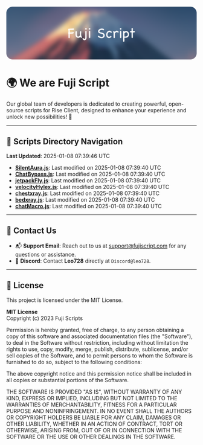 ![Banner](.github/b.webp)

# 🌍 **We are Fuji Script**

Our global team of developers is dedicated to creating powerful, open-source scripts for Rise Client, designed to enhance your experience and unlock new possibilities! 🌟

---
<!-- SCRIPTS_NAVIGATION_START -->
## 📂 **Scripts Directory Navigation**

**Last Updated**: 2025-01-08 07:39:46 UTC

- **[SilentAura.js](scripts/SilentAura.js)**: Last modified on 2025-01-08 07:39:40 UTC
- **[ChatBypass.js](scripts/ChatBypass.js)**: Last modified on 2025-01-08 07:39:40 UTC
- **[jetpackFly.js](scripts/jetpackFly.js)**: Last modified on 2025-01-08 07:39:40 UTC
- **[velocityHylex.js](scripts/velocityHylex.js)**: Last modified on 2025-01-08 07:39:40 UTC
- **[chestxray.js](scripts/chestxray.js)**: Last modified on 2025-01-08 07:39:40 UTC
- **[bedxray.js](scripts/bedxray.js)**: Last modified on 2025-01-08 07:39:40 UTC
- **[chatMacro.js](scripts/chatMacro.js)**: Last modified on 2025-01-08 07:39:40 UTC

<!-- SCRIPTS_NAVIGATION_END -->

---

## 💬 **Contact Us**  
- 📬 **Support Email**: Reach out to us at [support@fujiscript.com](mailto:support@fujiscript.com) for any questions or assistance.  
- 💬 **Discord**: Contact **Leo728** directly at `Discord@leo728`.

---

## 📜 **License**

This project is licensed under the MIT License.  

**MIT License**  
Copyright (c) 2023 Fuji Scripts  

Permission is hereby granted, free of charge, to any person obtaining a copy of this software and associated documentation files (the "Software"), to deal in the Software without restriction, including without limitation the rights to use, copy, modify, merge, publish, distribute, sublicense, and/or sell copies of the Software, and to permit persons to whom the Software is furnished to do so, subject to the following conditions:  

The above copyright notice and this permission notice shall be included in all copies or substantial portions of the Software.  

THE SOFTWARE IS PROVIDED "AS IS", WITHOUT WARRANTY OF ANY KIND, EXPRESS OR IMPLIED, INCLUDING BUT NOT LIMITED TO THE WARRANTIES OF MERCHANTABILITY, FITNESS FOR A PARTICULAR PURPOSE AND NONINFRINGEMENT. IN NO EVENT SHALL THE AUTHORS OR COPYRIGHT HOLDERS BE LIABLE FOR ANY CLAIM, DAMAGES OR OTHER LIABILITY, WHETHER IN AN ACTION OF CONTRACT, TORT OR OTHERWISE, ARISING FROM, OUT OF OR IN CONNECTION WITH THE SOFTWARE OR THE USE OR OTHER DEALINGS IN THE SOFTWARE.  
